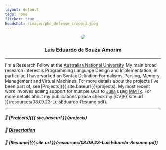 ```yaml
---
layout: default
tags: home
flicker: true
headshot: /images/phd_defense_cropped.jpeg
---
```


<div style="text-align: center;">
  <img style="border-radius: 50%; max-width: 250px;" src="{{ page.headshot }}">
</div>


<center> <h3> Luis Eduardo de Souza Amorim </h3> </center>

---

I'm a Research Fellow at the [Australian National University](https://www.anu.edu.au). My main broad research interest is Programming Language Design and Implementation, in particular, I have worked on Syntax Definition Formalisms, Parsing, Memory Management and Virtual Machines. For more details about the projects I've been part of, see [Projects]({{ site.baseurl }}/projects). My most recent work involves adding support for multiple GCs to [Julia](https://julialang.org) using [MMTk](https://www.mmtk.io). For more details about my publications please check my [CV]({{ site.url }}/resources/08.09.23-LuisEduardo-Resume.pdf).

---

##### 🔗 [Projects]({{ site.baseurl }}/projects)

##### 💾 [Dissertation](https://repository.tudelft.nl/islandora/object/uuid:43d7992a-7077-47ba-b38f-113f5011d07f?collection=research)

##### 💾 [Resume]({{ site.url }}/resources/08.09.23-LuisEduardo-Resume.pdf)